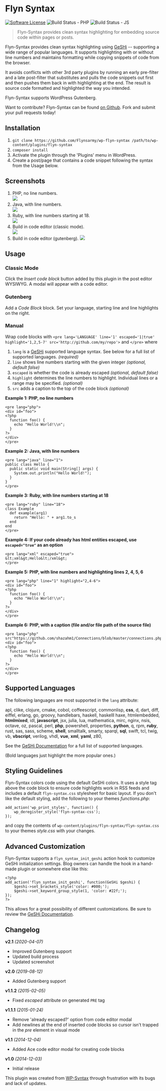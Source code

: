 # Flyn Syntax

[![Software License](https://img.shields.io/badge/license-MIT-brightgreen.svg?style=flat-square)](LICENSE.md)
![Build Status - PHP](https://github.com/Flynsarmy/wp-flyn-syntax/workflows/CI%20-%20PHP/badge.svg)
![Build Status - JS](https://github.com/Flynsarmy/wp-flyn-syntax/workflows/CI%20-%20JS/badge.svg)

> Flyn-Syntax provides clean syntax highlighting for embedding source code within pages or posts.

Flyn-Syntax provides clean syntax highlighting using
[GeSHi](https://github.com/GeSHi/geshi-1.0) -- supporting a wide range of popular
languages.  It supports highlighting with or without line numbers and maintains formatting while copying snippets of code
from the browser.

It avoids conflicts with other 3rd party plugins by running an early
pre-filter and a late post-filter that substitutes and pulls the code snippets
out first and then pushes them back in with highlighting at the end.  The
result is source code formatted and highlighted the way you intended.

Flyn-Syntax supports WordPress Gutenberg.

Want to contribute? Flyn-Syntax can be found [on Github](https://github.com/Flynsarmy/wp-flyn-syntax). Fork and submit your pull requests today!

## Installation

1. `git clone https://github.com/Flynsarmy/wp-flyn-syntax /path/to/wp-content/plugins/flyn-syntax`
1. `composer install`
1. Activate the plugin through the 'Plugins' menu in WordPress.
1. Create a post/page that contains a code snippet following the syntax from the Usage below.

## Screenshots

1. PHP, no line numbers.   
![](https://raw.githubusercontent.com/Flynsarmy/wp-flyn-syntax/master/assets/images/screenshots/php-nolines.png)
1. Java, with line numbers.  
![](https://raw.githubusercontent.com/Flynsarmy/wp-flyn-syntax/master/assets/images/screenshots/java-lines.png)
1. Ruby, with line numbers starting at 18.  
![](https://raw.githubusercontent.com/Flynsarmy/wp-flyn-syntax/master/assets/images/screenshots/ruby-18-highlight.png)
1. Build in code editor (classic mode).  
![](https://raw.githubusercontent.com/Flynsarmy/wp-flyn-syntax/master/assets/images/screenshots/code-editor.png)
1. Build in code editor (gutenberg).
![](https://raw.githubusercontent.com/Flynsarmy/wp-flyn-syntax/master/assets/images/screenshots/code-editor-gutenberg.png)

## Usage

### Classic Mode

Click the *Insert code block* button added by this plugin in the post editor WYSIWYG. A modal will appear with a code editor. 

### Gutenberg

Add a *Code Block* block. Set your language, starting line and line highlights on the right.

### Manual 
Wrap code blocks with `<pre lang='LANGUAGE' line='1' escaped='1|true' highlight='1,2,5-7' src='http://github.com/my/repo'>` and `</pre>` where 

1. `lang` is a [GeSHi](http://qbnz.com/highlighter/) supported language syntax. See below for a full list of supported languages. *(required)*
1. `line` shows line numbers starting with the given integer *(optional, default false)*
1. `escaped` is whether the code is already escaped *(optional, default false)*
1. `highlight` determines the line numbers to highlight. Individual lines or a range may be specified. *(optional)*
1. `src` adds a caption to the top of the code block *(optional)*

**Example 1: PHP, no line numbers**

    <pre lang="php">
    <div id="foo">
    <?php
      function foo() {
        echo "Hello World!\\n";
      }
    ?>
    </div>
    </pre>


**Example 2: Java, with line numbers**

    <pre lang="java" line="1">
    public class Hello {
      public static void main(String[] args) {
        System.out.println("Hello World!");
      }
    }
    </pre>

**Example 3: Ruby, with line numbers starting at 18**

    <pre lang="ruby" line="18">
    class Example
      def example(arg1)
        return "Hello: " + arg1.to_s
      end
    end
    </pre>

**Example 4: If your code already has html entities escaped, use `escaped="true"` as an option**

    <pre lang="xml" escaped="true">
    &lt;xml&gt;Hello&lt;/xml&gt;
    </pre>

**Example 5: PHP, with line numbers and highlighting lines 2, 4, 5, 6**

    <pre lang="php" line="1" highlight="2,4-6">
    <div id="foo">
    <?php
      function foo() {
        echo "Hello World!\\n";
      }
    ?>
    </div>
    </pre>

**Example 6: PHP, with a caption (file and/or file path of the source file)**

    <pre lang="php" src"https://github.com/shazahm1/Connections/blob/master/connections.php">
    <div id="foo">
    <?php
      function foo() {
        echo "Hello World!\\n";
      }
    ?>
    </div>
    </pre>

## Supported Languages

The following languages are most supported in the `lang` attribute:

apl, clike, clojure, cmake, cobol, coffeescript, commonlisp, **css**, d, dart, diff, eiffel, erlang, go, groovy, handlebars, haskell, haskelll haxe, htmlembedded, **htmlmixed**, idl, **javascript**, jsx, julia, lua, mathematica, mirc, nginx, nsis, octave, oz, pascal, perl, **php**, powershell, properties, **python**, q, rpm, **ruby**, rust, sas, sass, scheme, **shell**, smalltalk, smarty, sparql, **sql**, swift, tcl, twig, vb, **vbscript**, verilog, vhdl, **vue**, **xml**, **yaml**, z80, 

See the [GeSHi Documentation](http://qbnz.com/highlighter/geshi-doc.html)
for a full list of supported languages.

(Bold languages just highlight the more popular ones.)

## Styling Guidelines

Flyn-Syntax colors code using the default GeSHi colors. It uses a style tag above
the code block to ensure code highlights work in RSS feeds and includes a default 
`flyn-syntax.css` stylesheet for basic layout.  If you don't like the default
styling, add the following to your themes *functions.php*:

    add_action('wp_print_styles', function() {
        wp_deregister_style('flyn-syntax-css');
    });

and copy the contents of `wp-content/plugins/flyn-syntax/flyn-syntax.css` to 
your themes *style.css* with your changes.

## Advanced Customization

Flyn-Syntax supports a `flyn_syntax_init_geshi` action hook to customize GeSHi
initialization settings.  Blog owners can handle the hook in a hand-made plugin
or somewhere else like this:

    <?php
    add_action('flyn_syntax_init_geshi', function(GeSHi $geshi) {
        $geshi->set_brackets_style('color: #000;');
        $geshi->set_keyword_group_style(1, 'color: #22f;');
    });
    ?>

This allows for a great possibility of different customizations. Be sure to
review the [GeSHi Documentation](http://qbnz.com/highlighter/geshi-doc.html).

## Changelog

**v2.1** *(2020-04-07)*
*  Improved Gutenberg support
*  Updated build process
*  Updated screenshot

**v2.0** *(2019-08-12)*
*  Added Gutenberg support

**v1.1.2** *(2015-02-05)*

*  Fixed *escaped* attribute on generated `PRE` tag

**v1.1.1** *(2015-01-24)*

*  Remove 'already escaped?' option from code editor modal
*  Add newlines at the end of inserted code blocks so cursor isn't trapped in the *pre* element in visual mode

**v1.1** *(2014-12-04)* 

*  Added Ace code editor modal for creating code blocks

**v1.0** *(2014-12-03)* 

*  Initial release

This plugin was created from [WP-Syntax](https://wordpress.org/plugins/wp-syntax/) through frustration with its bugs and lack of updates.
